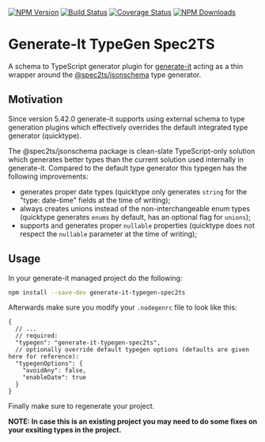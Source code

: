 [![NPM Version](https://img.shields.io/npm/v/generate-it-typegen-spec2ts.svg?style=flat-square)](https://www.npmjs.com/package/generate-it-typegen-spec2ts)
[![Build Status](https://github.com/zewish/generate-it-typegen-spec2ts/workflows/build/badge.svg)](https://github.com/zewish/generate-it-typegen-spec2ts/actions?query=workflow%3Abuild)
[![Coverage Status](https://coveralls.io/repos/github/zewish/generate-it-typegen-spec2ts/badge.svg?branch=master)](https://coveralls.io/github/zewish/generate-it-typegen-spec2ts?branch=master)
[![NPM Downloads](https://img.shields.io/npm/dm/generate-it-typegen-spec2ts.svg?style=flat-square)](https://www.npmjs.com/package/generate-it-typegen-spec2ts)

# Generate-It TypeGen Spec2TS

A schema to TypeScript generator plugin for [generate-it](https://github.com/acr-lfr/generate-it) acting as a thin wrapper around the [@spec2ts/jsonschema](https://github.com/touchifyapp/spec2ts/tree/master/packages/jsonschema) type generator.

## Motivation

Since version 5.42.0 generate-it supports using external schema to type generation plugins which effectively overrides the default integrated type generator (quicktype).

The @spec2ts/jsonschema package is clean-slate TypeScript-only solution which generates better types than the current solution used internally in generate-it. Compared to the default type generator this typegen has the following improvements:
- generates proper date types (quicktype only generates `string` for the "type: date-time" fields at the time of writing);
- always creates unions instead of the non-interchangeable enum types (quicktype generates `enums` by default, has an optional flag for `unions`);
- supports and generates proper `nullable` properties (quicktype does not respect the `nullable` parameter at the time of writing);

## Usage

In your generate-it managed project do the following:

```sh
npm install --save-dev generate-it-typegen-spec2ts
```

Afterwards make sure you modify your `.nodegenrc` file to look like this:

```jsonc
{
  // ...
  // required:
  "typegen": "generate-it-typegen-spec2ts",
  // optionally override default typegen options (defaults are given here for reference):
  "typegenOptions": {
    "avoidAny": false,
    "enableDate": true
  }
}
```

Finally make sure to regenerate your project.

**NOTE: In case this is an existing project you may need to do some fixes on your exsiting types in the project.**
